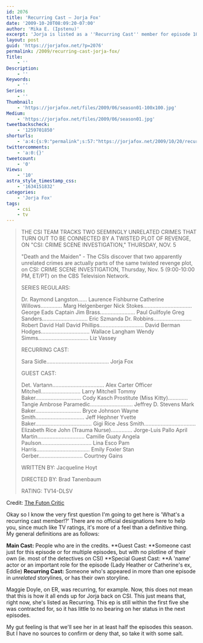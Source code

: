 ```yaml
---
id: 2076
title: 'Recurring Cast — Jorja Fox'
date: '2009-10-20T08:09:20-07:00'
author: 'Mika E. (Ipstenu)'
excerpt: 'Jorja is listed as a ''Recurring Cast'' member for episode 10x06 "Death and the Maiden". Mild spoilers about the episode inside!'
layout: post
guid: 'https://jorjafox.net/?p=2076'
permalink: /2009/recurring-cast-jorja-fox/
Title:
    - ''
Description:
    - ''
Keywords:
    - ''
Series:
    - ''
Thumbnail:
    - 'https://jorjafox.net/files/2009/06/season01-100x100.jpg'
Medium:
    - 'https://jorjafox.net/files/2009/06/season01.jpg'
tweetbackscheck:
    - '1259701850'
shorturls:
    - 'a:4:{s:9:"permalink";s:57:"https://jorjafox.net/2009/10/20/recurring-cast-jorja-fox/";s:7:"tinyurl";s:26:"http://tinyurl.com/yh4cvl6";s:4:"isgd";s:18:"http://is.gd/5302s";s:5:"bitly";s:20:"http://bit.ly/7j8tZO";}'
twittercomments:
    - 'a:0:{}'
tweetcount:
    - '0'
Views:
    - '10'
astra_style_timestamp_css:
    - '1634151832'
categories:
    - 'Jorja Fox'
tags:
    - csi
    - tv
---
```


<blockquote>THE CSI TEAM TRACKS TWO SEEMINGLY UNRELATED CRIMES THAT TURN OUT TO BE CONNECTED BY A TWISTED PLOT OF REVENGE, ON "CSI: CRIME SCENE INVESTIGATION," THURSDAY, NOV. 5

"Death and the Maiden" - The CSIs discover that two apparently unrelated crimes are actually parts of the same twisted revenge plot, on CSI: CRIME SCENE INVESTIGATION, Thursday, Nov. 5 (9:00-10:00 PM, ET/PT) on the CBS Television Network.

SERIES REGULARS:

Dr. Raymond Langston...... Laurence Fishburne
Catherine Willows.............. Marg Helgenberger
Nick Stokes................................ George Eads
Captain Jim Brass....................... Paul Guilfoyle
Greg Sanders.............................. Eric Szmanda
Dr. Robbins......................... Robert David Hall
David Phillips............................. David Berman
Hodges................................ Wallace Langham
Wendy Simms................................. Liz Vassey

RECURRING CAST:

Sara Sidle......................................... Jorja Fox

GUEST CAST:

Det. Vartann.................................. Alex Carter
Officer Mitchell.......................... Larry Mitchell
Tommy Baker.............................. Cody Kasch
Prostitute (Miss Kitty)............. Tangie Ambrose
Paramedic............................ Jeffrey D. Stevens
Mark Baker.............................. Bryce Johnson
Wayne Smith................................ Jeff Hephner
Yvette Baker..................................... Gigi Rice
Jess Smith.................................. Elizabeth Rice
John (Trauma Nurse).............. Jorge-Luis Pallo
April Martin............................... Camille Guaty
Angela Paulson................................. Lina Esco
Pam Harris................................... Emily Foxler
Stan Gerber............................. Courtney Gains

WRITTEN BY: Jacqueline Hoyt

DIRECTED BY: Brad Tanenbaum

RATING: TV14-DLSV </blockquote>
Credit: <a href="http://www.thefutoncritic.com/listings.aspx?id=20091019cbs05">The Futon Critic</a>

Okay so I know the very first question I'm going to get here is 'What's a recurring cast member!?'  There are no official designations here to help you, since much like TV ratings, it's more of a feel than a definitive thing.  My general definitions are as follows:

**Main Cast:** People who are in the credits.
**Guest Cast: **Someone cast just for this episode or for multiple episodes, but with no plotline of their own (ie. most of the detectives on CSI)
**Special Guest Cast: **A 'name' actor or an important role for the episode (Lady Heather or Catherine's ex, Eddie)
**Recurring Cast:** Someone who's appeared in more than one episode in <em>unrelated </em>storylines, or has their own storyline.

Maggie Doyle, on ER, was recurring, for example.  Now, this does not mean that this is how it all ends up for Jorja back on CSI.  This just means that, right now, she's listed as Recurring.  This ep is still within the first five she was contracted for, so it has little to no bearing on her status in the next episodes.

My gut feeling is that we'll see her in at least half the episodes this season.  But I have no sources to confirm or deny that, so take it with some salt.
